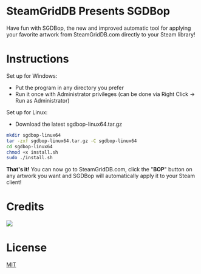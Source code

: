 # SteamGridDB Presents SGDBop
Have fun with SGDBop, the new and improved automatic tool for applying your favorite artwork from SteamGridDB.com directly to your Steam library!

# Instructions
Set up for Windows:
- Put the program in any directory you prefer
- Run it once with Administrator privileges (can be done via Right Click -> Run as Administrator)

Set up for Linux:
- Download the latest sgdbop-linux64.tar.gz
```sh
mkdir sgdbop-linux64
tar -zxf sgdbop-linux64.tar.gz -C sgdbop-linux64
cd sgdbop-linux64
chmod +x install.sh
sudo ./install.sh
```

**That's it!** You can now go to SteamGridDB.com, click the "**BOP**" button on any artwork you want and SGDBop will automatically apply it to your Steam client!

# Credits
<a href="https://github.com/SteamGridDB/SGDBop/graphs/contributors">
  <img src="https://contrib.rocks/image?repo=SteamGridDB/SGDBop" />
</a>

# License
[MIT](LICENSE)
